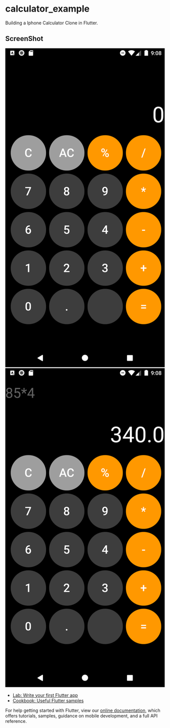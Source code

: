 # calculator_example

Building a Iphone Calculator Clone in Flutter.

## ScreenShot

<img src="Screenshot_1.png">
<img src="Screenshot_2.png">

- [Lab: Write your first Flutter app](https://flutter.dev/docs/get-started/codelab)
- [Cookbook: Useful Flutter samples](https://flutter.dev/docs/cookbook)

For help getting started with Flutter, view our
[online documentation](https://flutter.dev/docs), which offers tutorials,
samples, guidance on mobile development, and a full API reference.

